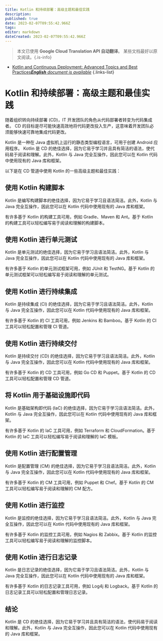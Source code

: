 ```yaml
---
title: Kotlin 和持续部署：高级主题和最佳实践
description: 
published: true
date: 2023-02-07T09:55:42.966Z
tags: 
editor: markdown
dateCreated: 2023-02-07T09:55:42.966Z
---
```


> 本文已使用 **Google Cloud Translation API 自动翻译**。
某些文档最好以原文阅读。{.is-info}



- [Kotlin and Continuous Deployment: Advanced Topics and Best Practices***English** document is available*](/en/Knowledge-base/Kotlin/kotlin-and-continuous-deployment-advanced-topics-and-best-practices)
{.links-list}


# Kotlin 和持续部署：高级主题和最佳实践

随着组织转向持续部署 (CD)，IT 开发团队的角色从代码部署者转变为代码集成者。 CD 的目标是尽可能快速高效地将代码更改投入生产，这意味着开发团队必须能够快速可靠地集成代码更改。

Kotlin 是一种在 Java 虚拟机上运行的静态类型编程语言，可用于创建 Android 应用程序。 Kotlin 是 CD 的绝佳选择，因为它易于学习并且具有简洁的语法，使代码易于阅读和理解。此外，Kotlin 与 Java 完全互操作，因此您可以在 Kotlin 代码中使用现有的 Java 库和框架。

以下是在 CD 管道中使用 Kotlin 的一些高级主题和最佳实践：

## 使用 Kotlin 构建脚本

Kotlin 是编写构建脚本的绝佳选择，因为它易于学习且语法简洁。此外，Kotlin 与 Java 完全互操作，因此您可以在 Kotlin 代码中使用现有的 Java 库和框架。

有许多基于 Kotlin 的构建工具可用，例如 Gradle、Maven 和 Ant。基于 Kotlin 的构建工具可以轻松编写易于阅读和理解的构建脚本。

## 使用 Kotlin 进行单元测试

Kotlin 是单元测试的绝佳选择，因为它易于学习且语法简洁。此外，Kotlin 与 Java 完全互操作，因此您可以在 Kotlin 代码中使用现有的 Java 库和框架。

有许多基于 Kotlin 的单元测试框架可用，例如 JUnit 和 TestNG。基于 Kotlin 的单元测试框架可以轻松编写易于阅读和理解的单元测试。

## 使用 Kotlin 进行持续集成

Kotlin 是持续集成 (CI) 的绝佳选择，因为它易于学习且语法简洁。此外，Kotlin 与 Java 完全互操作，因此您可以在 Kotlin 代码中使用现有的 Java 库和框架。

有许多基于 Kotlin 的 CI 工具可用，例如 Jenkins 和 Bamboo。基于 Kotlin 的 CI 工具可以轻松配置和管理 CI 管道。

## 使用 Kotlin 进行持续交付

Kotlin 是持续交付 (CD) 的绝佳选择，因为它易于学习且语法简洁。此外，Kotlin 与 Java 完全互操作，因此您可以在 Kotlin 代码中使用现有的 Java 库和框架。

有许多基于 Kotlin 的 CD 工具可用，例如 Go CD 和 Puppet。基于 Kotlin 的 CD 工具可以轻松配置和管理 CD 管道。

## 将 Kotlin 用于基础设施即代码

Kotlin 是基础架构即代码 (IaC) 的绝佳选择，因为它易于学习且语法简洁。此外，Kotlin 与 Java 完全互操作，因此您可以在 Kotlin 代码中使用现有的 Java 库和框架。

有许多基于 Kotlin 的 IaC 工具可用，例如 Terraform 和 CloudFormation。基于 Kotlin 的 IaC 工具可以轻松编写易于阅读和理解的 IaC 模板。

## 使用 Kotlin 进行配置管理

Kotlin 是配置管理 (CM) 的绝佳选择，因为它易于学习且语法简洁。此外，Kotlin 与 Java 完全互操作，因此您可以在 Kotlin 代码中使用现有的 Java 库和框架。

有许多基于 Kotlin 的 CM 工具可用，例如 Puppet 和 Chef。基于 Kotlin 的 CM 工具可以轻松编写易于阅读和理解的 CM 配方。

## 使用 Kotlin 进行监控

Kotlin 是监控的绝佳选择，因为它易于学习且语法简洁。此外，Kotlin 与 Java 完全互操作，因此您可以在 Kotlin 代码中使用现有的 Java 库和框架。

有许多基于 Kotlin 的监控工具可用，例如 Nagios 和 Zabbix。基于 Kotlin 的监控工具可以轻松编写易于阅读和理解的监控脚本。

## 使用 Kotlin 进行日志记录

Kotlin 是日志记录的绝佳选择，因为它易于学习且语法简洁。此外，Kotlin 与 Java 完全互操作，因此您可以在 Kotlin 代码中使用现有的 Java 库和框架。

有许多基于 Kotlin 的日志记录工具可用，例如 Log4j 和 Logback。基于 Kotlin 的日志记录工具可以轻松配置和管理日志记录。

## 结论

Kotlin 是 CD 的绝佳选择，因为它易于学习并且具有简洁的语法，使代码易于阅读和理解。此外，Kotlin 与 Java 完全互操作，因此您可以在 Kotlin 代码中使用现有的 Java 库和框架。